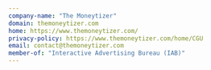 ```yaml
---
company-name: "The Moneytizer"
domain: themoneytizer.com
home: https://www.themoneytizer.com/
privacy-policy: https://www.themoneytizer.com/home/CGU
email: contact@themoneytizer.com
member-of: "Interactive Advertising Bureau (IAB)"
---
```




